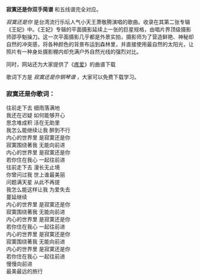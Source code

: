 

**寂寞还是你双手简谱** 和五线谱完全对应。

_寂寞还是你_
是台湾流行乐坛人气小天王萧敬腾演唱的歌曲。收录在其第二张专辑《王妃》中。《王妃》专辑的平面摄影延续上一张的巨星规格，由唱片界顶级摄影师邵亭魁操刀。这一次平面摄影几乎都是外景实拍，摄影师为了营造鲜艳、神秘却自然的冲突感，将各种颜色的背景布运到森林里，并直接使用最自然的太阳光，让照片有一种身处摄影棚内却充满户外自然光线的强烈对比。

同时，网站还为大家提供了《[疼爱](Music-10333-疼爱-萧敬腾.html "疼爱")》的曲谱下载

歌词下方是 _寂寞还是你钢琴谱_ ，大家可以免费下载学习。

### 寂寞还是你歌词：

往前走下去 细雨落满地  
我还在迟疑 如何能够开心  
思念堆成积 活在无助里  
我怎么能继续让我 醉到不行  
内心的世界里 是寂寞还是你  
寂寞围绕著我 无能向前进  
内心的世界里 是寂寞还是你  
若你住在我心 一起往前进  
往前走下去 漫长无止境  
你曾问过我 世上谁最美丽  
问题满天星 从此不再提  
我怎么能这样让我 为爱失去  
蔓延继续  
内心的世界里 是寂寞还是你  
寂寞围绕著我 无能向前进  
内心的世界里 是寂寞还是你  
若你住在我心 一起往前进  
内心的世界里 是寂寞还是你  
寂寞围绕著我 无能向前进  
内心的世界里 是寂寞还是你  
若你住在我心 一起往前进  
慢慢向前进  
最美最远的旅行

